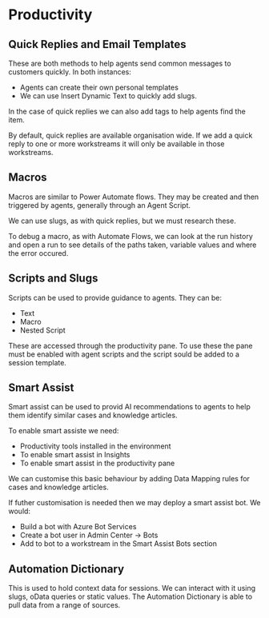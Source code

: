 # Productivity

## Quick Replies and Email Templates

These are both methods to help agents send common messages to customers quickly.
In both instances:

- Agents can create their own personal templates
- We can use Insert Dynamic Text to quickly add slugs.

In the case of quick replies we can also add tags to help agents find the item.

By default, quick replies are available organisation wide. If we add a quick
reply to one or more workstreams it will only be available in those workstreams.

## Macros

Macros are similar to Power Automate flows. They may be created and then
triggered by agents, generally through an Agent Script.

We can use slugs, as with quick replies, but we must research these.

To debug a macro, as with Automate Flows, we can look at the run history and
open a run to see details of the paths taken, variable values and where the
error occured.

## Scripts and Slugs

Scripts can be used to provide guidance to agents. They can be:

- Text
- Macro
- Nested Script

These are accessed through the productivity pane. To use these the pane must be
enabled with agent scripts and the script sould be added to a session template.

## Smart Assist

Smart assist can be used to provid AI recommendations to agents to help them
identify similar cases and knowledge articles.

To enable smart assiste we need:

- Productivity tools installed in the environment
- To enable smart assist in Insights
- To enable smart assist in the productivity pane

We can customise this basic behaviour by adding Data Mapping rules for cases and
knowledge articles.

If futher customisation is needed then we may deploy a smart assist bot.
We would:

- Build a bot with Azure Bot Services
- Create a bot user in Admin Center -> Bots
- Add to bot to a workstream in the Smart Assist Bots section

## Automation Dictionary

This is used to hold context data for sessions. We can interact with it using
slugs, oData queries or static values. The Automation Dictionary is able to pull
data from a range of sources.
